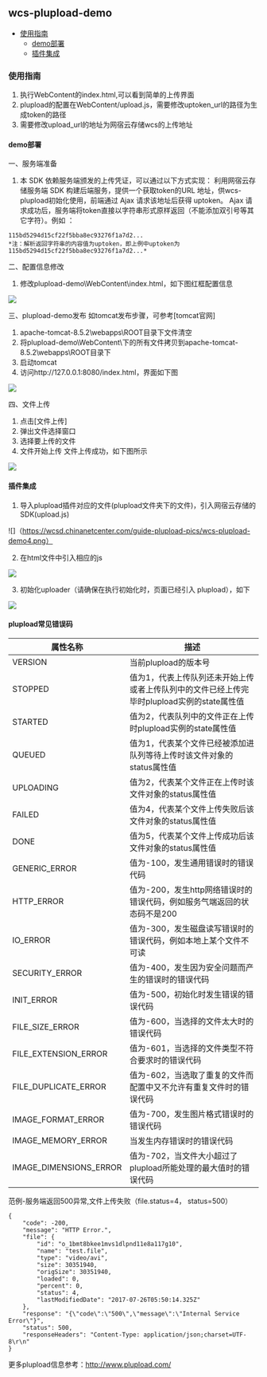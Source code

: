 ## wcs-plupload-demo
 - [使用指南](#使用指南)
   - [demo部署](#demo部署)
   - [插件集成](#插件集成)
 
### 使用指南
1. 执行WebContent的index.html,可以看到简单的上传界面
2. plupload的配置在WebContent/upload.js，需要修改uptoken_url的路径为生成token的路径
3. 需要修改upload_url的地址为网宿云存储wcs的上传地址

#### demo部署
一、服务端准备
1. 本 SDK 依赖服务端颁发的上传凭证，可以通过以下方式实现：
利用网宿云存储服务端 SDK 构建后端服务，提供一个获取token的URL 地址，供wcs-plupload初始化使用，前端通过 Ajax 请求该地址后获得 uptoken。 Ajax 请求成功后，服务端将token直接以字符串形式原样返回（不能添加双引号等其它字符）。例如 ：
```
115bd5294d15cf22f5bba8ec93276f1a7d2...
*注：解析返回字符串的内容值为uptoken，即上例中uptoken为115bd5294d15cf22f5bba8ec93276f1a7d2...*
```

二、配置信息修改
1. 修改plupload-demo\WebContent\index.html，如下图红框配置信息

![](https://wcsd.chinanetcenter.com/guide-plupload-pics/wcs-plupload-demo1.png)

三、plupload-demo发布
如tomcat发布步骤，可参考[tomcat官网]
1. apache-tomcat-8.5.2\webapps\ROOT目录下文件清空
2. 将plupload-demo\WebContent\下的所有文件拷贝到apache-tomcat-8.5.2\webapps\ROOT目录下
3. 启动tomcat
4. 访问http://127.0.0.1:8080/index.html，界面如下图

![](https://wcsd.chinanetcenter.com/guide-plupload-pics/wcs-plupload-demo2.png)

四、文件上传
1. 点击[文件上传]
2. 弹出文件选择窗口
3. 选择要上传的文件
4. 文件开始上传
文件上传成功，如下图所示

![](https://wcsd.chinanetcenter.com/guide-plupload-pics/wcs-plupload-demo3.png)

#### 插件集成
1. 导入plupload插件对应的文件(plupload文件夹下的文件)，引入网宿云存储的SDK(upload.js)

![]（https://wcsd.chinanetcenter.com/guide-plupload-pics/wcs-plupload-demo4.png）

2. 在html文件中引入相应的js

![](https://wcsd.chinanetcenter.com/guide-plupload-pics/wcs-plupload-demo5.png)

3. 初始化uploader（请确保在执行初始化时，页面已经引入 plupload），如下

![](https://wcsd.chinanetcenter.com/guide-plupload-pics/wcs-plupload-demo6.png)
  
#### plupload常见错误码
|属性名称|描述|
|--|--|
|VERSION	|当前plupload的版本号|
|STOPPED	|值为1，代表上传队列还未开始上传或者上传队列中的文件已经上传完毕时plupload实例的state属性值|
|STARTED	|值为2，代表队列中的文件正在上传时plupload实例的state属性值|
|QUEUED	|值为1，代表某个文件已经被添加进队列等待上传时该文件对象的status属性值|
|UPLOADING	|值为2，代表某个文件正在上传时该文件对象的status属性值|
|FAILED	|值为4，代表某个文件上传失败后该文件对象的status属性值|
|DONE	|值为5，代表某个文件上传成功后该文件对象的status属性值|
|GENERIC_ERROR	|值为-100，发生通用错误时的错误代码|
|HTTP_ERROR	|值为-200，发生http网络错误时的错误代码，例如服务气端返回的状态码不是200|
|IO_ERROR	|值为-300，发生磁盘读写错误时的错误代码，例如本地上某个文件不可读|
|SECURITY_ERROR	|值为-400，发生因为安全问题而产生的错误时的错误代码|
|INIT_ERROR	|值为-500，初始化时发生错误的错误代码|
|FILE_SIZE_ERROR	|值为-600，当选择的文件太大时的错误代码|
|FILE_EXTENSION_ERROR	|值为-601，当选择的文件类型不符合要求时的错误代码|
|FILE_DUPLICATE_ERROR	|值为-602，当选取了重复的文件而配置中又不允许有重复文件时的错误代码|
|IMAGE_FORMAT_ERROR	|值为-700，发生图片格式错误时的错误代码|
|IMAGE_MEMORY_ERROR	|当发生内存错误时的错误代码|
|IMAGE_DIMENSIONS_ERROR	|值为-702，当文件大小超过了plupload所能处理的最大值时的错误代码|

范例-服务端返回500异常,文件上传失败（file.status=4， status=500）
```
{
    "code": -200,
    "message": "HTTP Error.",
    "file": {
        "id": "o_1bmt8bkee1mvs1dlpnd11e8a117g10",
        "name": "test.file",
        "type": "video/avi",
        "size": 30351940,
        "origSize": 30351940,
        "loaded": 0,
        "percent": 0,
        "status": 4,
        "lastModifiedDate": "2017-07-26T05:50:14.325Z"
    },
    "response": "{\"code\":\"500\",\"message\":\"Internal Service Error\"}",
    "status": 500,
    "responseHeaders": "Content-Type: application/json;charset=UTF-8\r\n"
}
```

更多plupload信息参考：http://www.plupload.com/

